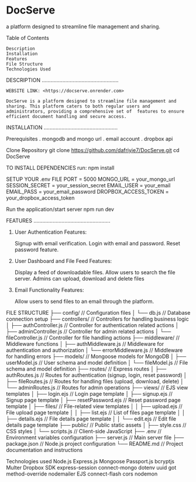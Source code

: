 # DocServe

a platform designed to streamline file management and sharing.

Table of Contents

    Description
    Installation
    Features
    File Structure
    Technologies Used

DESCRIPTION
....................................................

    WEBSITE LINK: <https://docserve.onrender.com>

    DocServe is a platform designed to streamline file management and sharing. This platform caters to both regular users and administrators, providing a comprehensive set of  features to ensure efficient document handling and secure access.

INSTALLATION
..................................................

Prerequisites
    . mongodb and mongo url
    . email account
    . dropbox api

Clone Repository
    git clone <https://github.com/dafriyie7/DocServe.git>
    cd DocServe

TO INSTALL DEPENDENCIES
    run: npm install

SETUP YOUR .env FILE
    PORT = 5000
    MONGO_URL = your_mongo_url
    SESSION_SECRET = your_session_secret
    EMAIL_USER = your_email
    EMAIL_PASS = your_email_password
    DROPBOX_ACCESS_TOKEN = your_dropbox_access_token

Run the application/start server
    npm run dev

FEATURES
....................................................

1. User Authentication
Features:

    Signup with email verification.
    Login with email and password.
    Reset password feature.
2. User Dashboard and File Feed
Features:

    Display a feed of downloadable files.
    Allow users to search the file server.
    Admins can upload, download and delete files
3. Email Functionality
Features:

    Allow users to send files to an email through the platform.

FILE STRUCTURE
├── config/                     // Configuration files
│   └── db.js                   // Database connection setup
├── controllers/                // Controllers for handling business logic
│   ├── authController.js       // Controller for authentication related actions
│   ├── adminController.js      // Controller for admin related actions
│   └── fileController.js       // Controller for file handling actions
├── middleware/                 // Middleware functions
│   ├── authMiddleware.js       // Middleware for authentication and authorization
│   └── errorMiddleware.js      // Middleware for handling errors
├── models/                     // Mongoose models for MongoDB
│   ├── userModel.js            // User schema and model definition
│   └── fileModel.js            // File schema and model definition
├── routes/                     // Express routes
│   ├── authRoutes.js           // Routes for authentication (signup, login, reset password)
│   ├── fileRoutes.js           // Routes for handling files (upload, download, delete)
│   └── adminRoutes.js          // Routes for admin operations
├── views/                      // EJS view templates
│   ├── login.ejs               // Login page template
│   ├── signup.ejs              // Signup page template
│   ├── resetPassword.ejs       // Reset password page template
│   ├── files/                  // File-related view templates
│   │   ├── upload.ejs          // File upload page template
│   │   ├── list.ejs            // List of files page template
│   │   ├── details.ejs         // File details page template
│   │   └── edit.ejs            // Edit file details page template
├── public/                     // Public static assets
│   ├── style.css               // CSS styles
│   └── scripts.js              // Client-side JavaScript
├── .env                        // Environment variables configuration
├── server.js                   // Main server file
├── package.json                // Node.js project configuration
└── README.md                   // Project documentation and instructions

Technologies used
    Node.js
    Express.js
    Mongoose
    Passport.js
    bcryptjs
    Multer
    Dropbox SDK
    express-session
    connect-mongo
    dotenv
    uuid
    got
    method-override
    nodemailer
    EJS
    connect-flash
    cors
    nodemon
